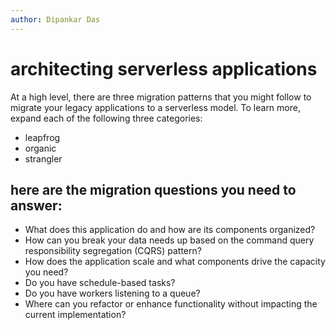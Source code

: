 ```yaml
---
author: Dipankar Das
---
```


# architecting serverless applications

At a high level, there are three migration patterns that you might follow to migrate your legacy applications to a serverless model. To learn more, expand each of the following three categories:

- leapfrog
- organic
- strangler

## here are the migration questions you need to answer:

* What does this application do and how are its components organized?
* How can you break your data needs up based on the command query responsibility segregation (CQRS) pattern?
* How does the application scale and what components drive the capacity you need?
* Do you have schedule-based tasks?
* Do you have workers listening to a queue?
* Where can you refactor or enhance functionality without impacting the current implementation?


